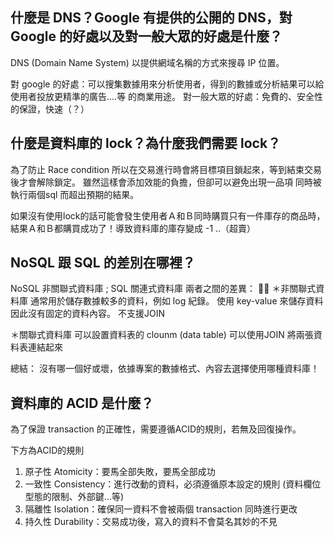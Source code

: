 ## 什麼是 DNS？Google 有提供的公開的 DNS，對 Google 的好處以及對一般大眾的好處是什麼？

DNS (Domain Name System) 以提供網域名稱的方式來搜尋 IP 位置。


對 google 的好處：可以搜集數據用來分析使用者，得到的數據或分析結果可以給使用者投放更精準的廣告....等 的商業用途。
對一般大眾的好處：免費的、安全性的保證，快速（？）

## 什麼是資料庫的 lock？為什麼我們需要 lock？

為了防止 Race condition 所以在交易進行時會將目標項目鎖起來，等到結束交易後才會解除鎖定。
雖然這樣會添加效能的負擔，但卻可以避免出現一品項 同時被執行兩個sql 而超出預期的結果。

如果沒有使用lock的話可能會發生使用者Ａ和Ｂ同時購買只有一件庫存的商品時，結果Ａ和Ｂ都購買成功了！導致資料庫的庫存變成 -1 ..（超賣）

## NoSQL 跟 SQL 的差別在哪裡？

NoSQL 非關聯式資料庫 ; SQL 關連式資料庫
兩者之間的差異： 
  ＊非關聯式資料庫 
  通常用於儲存數據較多的資料，例如 log 紀錄。 
  使用 key-value 來儲存資料因此沒有固定的資料內容。
  不支援JOIN   

  ＊關聯式資料庫
  可以設置資料表的 clounm (data table)
  可以使用JOIN 將兩張資料表連結起來

  總結： 沒有哪一個好或壞，依據專案的數據格式、內容去選擇使用哪種資料庫！

## 資料庫的 ACID 是什麼？
  為了保證 transaction 的正確性，需要遵循ACID的規則，若無及回復操作。
  
  下方為ACID的規則
  1. 原子性 Atomicity：要馬全部失敗，要馬全部成功
  2. 一致性 Consistency：進行改動的資料，必須遵循原本設定的規則 (資料欄位型態的限制、外部鍵…等)
  3. 隔離性 Isolation：確保同一資料不會被兩個 transaction 同時進行更改
  4. 持久性 Durability：交易成功後，寫入的資料不會莫名其妙的不見